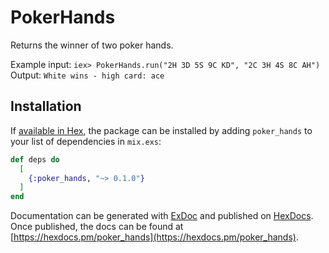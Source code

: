 # PokerHands

Returns the winner of two poker hands.

Example input:
  `iex> PokerHands.run("2H 3D 5S 9C KD", "2C 3H 4S 8C AH")`
Output: `White wins - high card: ace`

## Installation

If [available in Hex](https://hex.pm/docs/publish), the package can be installed
by adding `poker_hands` to your list of dependencies in `mix.exs`:

```elixir
def deps do
  [
    {:poker_hands, "~> 0.1.0"}
  ]
end
```

Documentation can be generated with [ExDoc](https://github.com/elixir-lang/ex_doc)
and published on [HexDocs](https://hexdocs.pm). Once published, the docs can
be found at [https://hexdocs.pm/poker_hands](https://hexdocs.pm/poker_hands).

